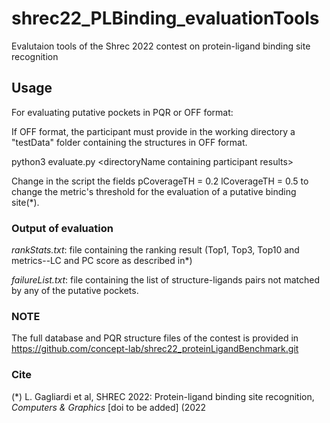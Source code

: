 # shrec22_PLBinding_evaluationTools
 Evalutaion tools of the Shrec 2022  contest on protein-ligand binding site recognition

## Usage 
For evaluating putative pockets in PQR or OFF format:

If OFF format, the participant must provide in the working directory a "testData" folder containing the structures in OFF format.

python3 evaluate.py \<directoryName containing participant results\>

Change in the script the fields 
pCoverageTH = 0.2
lCoverageTH = 0.5
to change the metric's threshold for the evaluation of a putative binding site(\*).

### Output of evaluation
*rankStats.txt*: file containing the ranking result (Top1, Top3, Top10 and metrics--LC and PC score as described in\*)

*failureList.txt*: file containing the list of structure-ligands pairs not matched by any of the putative pockets.

### NOTE
The full database and PQR structure files of the contest is provided in https://github.com/concept-lab/shrec22_proteinLigandBenchmark.git

### Cite
(*) L. Gagliardi et al, SHREC 2022: Protein-ligand binding site recognition, *Computers & Graphics* [doi to be added] (2022
